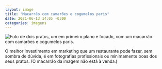 ```yaml
---
layout: image
title: "Macarrão com camarões e cogumelos paris"
date: 2021-06-13 14:05 -0300
categories: imagens
---
```

<p><picture>
	<source media="(max-width: 480px)" srcset="/assets/2021/macarrao-480.jpg" />
	<img src="/assets/2021/macarrao.jpg" alt="Foto de dois pratos, um em primeiro plano e focado, com um macarrão com camarões e cogumelos paris." />
</picture></p>

O melhor investimento em marketing que um restaurante pode fazer, sem sombra de dúvida, é em fotografias profissionais ou minimamente boas dos seus pratos. (O macarrão da imagem não está à venda.)
